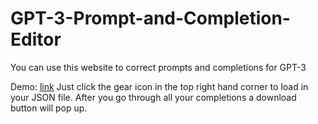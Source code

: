# GPT-3-Prompt-and-Completion-Editor
You can use this website to correct prompts and completions for GPT-3

Demo: [link](cartermckay.ml/gpt-3-editor.html)
Just click the gear icon in the top right hand corner to load in your JSON file. After you go through all your completions a download button will pop up.
